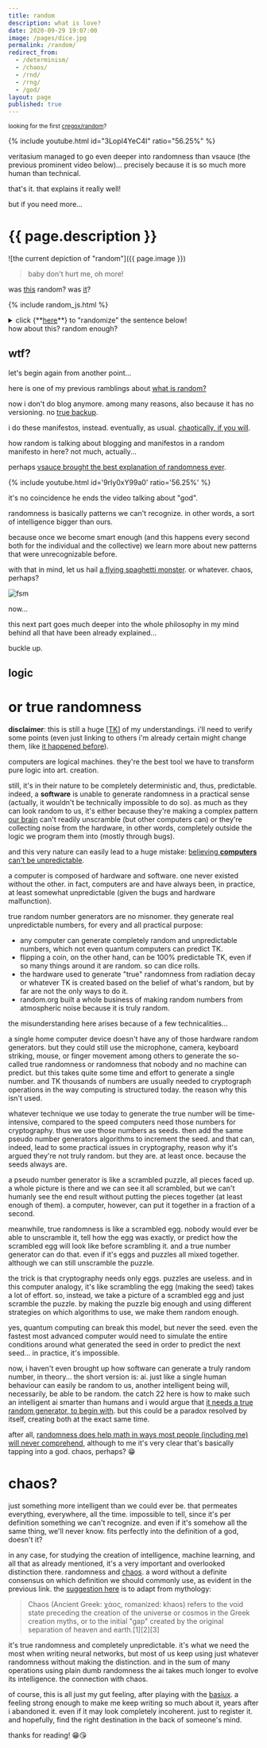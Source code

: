 ```yaml
---
title: random
description: what is love?
date: 2020-09-29 19:07:00
image: /pages/dice.jpg
permalink: /random/
redirect_from:
  - /determinism/
  - /chaos/
  - /rnd/
  - /rng/
  - /god/
layout: page
published: true
---
```


<small>looking for the first [cregox/random](/lucky)?</small>

{% include youtube.html id="3LopI4YeC4I" ratio="56.25%" %}

veritasium managed to go even deeper into randomness than vsauce (the previous prominent video below)... precisely because it is so much more human than technical.

that's it. that explains it really well!

but if you need more...

# {{ page.description }}

![the current depiction of "random"]({{ page.image }})

> baby don't hurt me, oh more!

was [this](/love) random? was [it](/music)?

{% include random_js.html %}

<details>
<summary markdown="span">click {**<a href="javascript:shuffle()">here</a>**} to "randomize" the sentence below!</summary>
this is being generated by a [pseudo generator](/pseudo), which is something explained in the vsauce video below, and not really as random as it may look.
</details>

<span id="random">
how
about
this?
random
enough?
</span>

## wtf?

let's begin again from another point...

here is one of my previous ramblings about [what is random?](/talk/t/differences-between-free-will-randomness-and-or-determinism/7804.html)

now i don't do blog anymore. among many reasons, also because it has no versioning. no [true backup](/backup).

i do these manifestos, instead. eventually, as usual. [chaotically, if you will](/ahoxus).

how random is talking about blogging and manifestos in a random manifesto in here? not much, actually...

perhaps [vsauce brought the best explanation of randomness ever](https://www.youtube.com/watch?v=9rIy0xY99a0&list=PLXtN19u-oGmv7rme9MVeAmrP0XjbTPYhv&index=8&t=0s).

{% include youtube.html id='9rIy0xY99a0' ratio='56.25%' %}

it's no coincidence he ends the video talking about "god".

randomness is basically patterns we can't recognize. in other words, a sort of intelligence bigger than ours.

because once we become smart enough (and this happens every second both for the individual and the collective) we learn more about new patterns that were unrecognizable before.

<!--/span-->

with that in mind, let us hail [a flying spaghetti monster](https://www.venganza.org/). or whatever. chaos, perhaps?

![fsm](https://www.venganza.org/wp-content/uploads/2018/12/card8.jpg)

now...

this next part goes much deeper into the whole philosophy in my mind behind all that have been already explained...

buckle up.

## logic
# or true randomness

**disclaimer**: this is still a huge [[TK](/tk)] of my understandings. i'll need to verify some points (even just linking to others i'm already certain might change them, like [it happened before](/circumcision)).

computers are logical machines. they're the best tool we have to transform pure logic into art. creation.

still, it's in their nature to be completely deterministic and, thus, predictable. indeed, a **software** is unable to generate randomness in a practical sense (actually, it wouldn't be technically impossible to do so). as much as they can look random to us, it's either because they're making a complex pattern [our brain](/brain) can't readily unscramble (but other computers can) or they're collecting noise from the hardware, in other words, completely outside the logic we program them into (mostly through bugs).

and this very nature can easily lead to a huge mistake: [believing **computers** can't be unpredictable](https://curiosity.com/topics/why-computers-can-never-generate-truly-random-numbers-curiosity).

a computer is composed of hardware and software. one never existed without the other. in fact, computers are and have always been, in practice, at least somewhat unpredictable (given the bugs and hardware malfunction).

true random number generators are no misnomer. they generate real unpredictable numbers, for every and all practical purpose:

- any computer can generate completely random and unpredictable numbers, which not even quantum computers can predict TK.
- flipping a coin, on the other hand, can be 100% predictable TK, even if so many things around it are random. so can dice rolls.
- the hardware used to generate "true" randomness from radiation decay or whatever TK is created based on the belief of what's random, but by far are not the only ways to do it.
- random.org built a whole business of making random numbers from atmospheric noise because it is truly random.

the misunderstanding here arises because of a few technicalities...

a single home computer device doesn't have any of those hardware random generators. but they could still use the microphone, camera, keyboard striking, mouse, or finger movement among others to generate the so-called true randomness or randomness that nobody and no machine can predict. but this takes quite some time and effort to generate a single number. and TK thousands of numbers are usually needed to cryptograph operations in the way computing is structured today. the reason why this isn't used.

whatever technique we use today to generate the true number will be time-intensive, compared to the speed computers need those numbers for cryptography. thus we use those numbers as seeds. then add the same pseudo number generators algorithms to increment the seed. and that can, indeed, lead to some practical issues in cryptography, reason why it's argued they're not truly random. but they are. at least once. because the seeds always are.

a pseudo number generator is like a scrambled puzzle, all pieces faced up. a whole picture is there and we can see it all scrambled, but we can't humanly see the end result without putting the pieces together (at least enough of them). a computer, however, can put it together in a fraction of a second. 

meanwhile, true randomness is like a scrambled egg. nobody would ever be able to unscramble it, tell how the egg was exactly, or predict how the scrambled egg will look like before scrambling it. and a true number generator can do that. even if it's eggs and puzzles all mixed together. although we can still unscramble the puzzle.

the trick is that cryptography needs only eggs. puzzles are useless. and in this computer analogy, it's like scrambling the egg (making the seed) takes a lot of effort. so, instead, we take a picture of a scrambled egg and just scramble the puzzle. by making the puzzle big enough and using different strategies on which algorithms to use, we make them random enough.

yes, quantum computing can break this model, but never the seed. even the fastest most advanced computer would need to simulate the entire conditions around what generated the seed in order to predict the next seed... in practice, it's impossible.

now, i haven't even brought up how software can generate a truly random number, in theory... the short version is: ai. just like a single human behaviour can easily be random to us, another intelligent being will, necessarily, be able to be random. the catch 22 here is how to make such an intelligent ai smarter than humans and i would argue that [it needs a true random generator, to begin with](https://ai.stackexchange.com/questions/15590/is-randomness-necessary-for-ai?newreg=70448b7751cd4731b79234915d4a1248). but this could be a paradox resolved by itself, creating both at the exact same time.

after all, [randomness does help math in ways most people (including me) will never comprehend](https://www.quantamagazine.org/how-randomness-can-make-math-easier-20190709/), although to me it's very clear that's basically tapping into a god. chaos, perhaps? 😁

# chaos?

just something more intelligent than we could ever be. that permeates everything, everywhere, all the time. impossible to tell, since it's per definition something we can't recognize. and even if it's somehow all the same thing, we'll never know. fits perfectly into the definition of a god, doesn't it?

in any case, for studying the creation of intelligence, machine learning, and all that as already mentioned, it's a very important and overlooked distinction there. randomness and [chaos](https://en.m.wikipedia.org/wiki/chaos). a word without a definite consensus on which definition we should commonly use, as evident in the previous link. the [suggestion here](https://en.m.wikipedia.org/wiki/Chaos_(cosmogony)) is to adapt from mythology:

> Chaos (Ancient Greek: χάος, romanized: khaos) refers to the void state preceding the creation of the universe or cosmos in the Greek creation myths, or to the initial "gap" created by the original separation of heaven and earth.[1][2][3]

it's true randomness and completely unpredictable. it's what we need the most when writing neural networks, but most of us keep using just whatever randomness without making the distinction. and in the sum of many operations using plain dumb randomness the ai takes much longer to evolve its intelligence. the connection with chaos.

of course, this is all just my gut feeling, after playing with the [basiux](/basiux). a feeling strong enough to make me keep writing so much about it, years after i abandoned it. even if it may look completely incoherent. just to register it. and hopefully, find the right destination in the back of someone's mind.

thanks for reading! 😁😘
